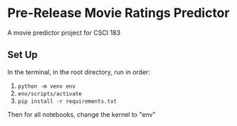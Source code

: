 # Pre-Release Movie Ratings Predictor
A movie predictor project for CSCI 183

## Set Up

In the terminal, in the root directory, run in order:

1. `python -m venv env`
2. `env/scripts/activate`
3. `pip install -r requirements.txt`

Then for all notebooks, change the kernel to "env"
